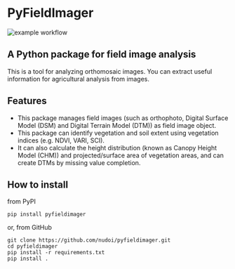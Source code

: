 # PyFieldImager

![example workflow](https://github.com/nudoi/pyfieldimager/actions/workflows/python-publish.yml/badge.svg)

## A Python package for field image analysis

This is a tool for analyzing orthomosaic images. You can extract useful information for agricultural analysis from images.

## Features

- This package manages field images (such as orthophoto, Digital Surface Model (DSM) and Digital Terrain Model (DTM)) as field image object.
- This package can identify vegetation and soil extent using vegetation indices (e.g. NDVI, VARI, SCI).
- It can also calculate the height distribution (known as Canopy Height Model (CHM)) and projected/surface area of vegetation areas, and can create DTMs by missing value completion.

## How to install

from PyPI

```
pip install pyfieldimager
```

or, from GitHub

```
git clone https://github.com/nudoi/pyfieldimager.git
cd pyfieldimager
pip install -r requirements.txt
pip install .
```